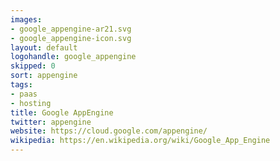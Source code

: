 ```yaml
---
images:
- google_appengine-ar21.svg
- google_appengine-icon.svg
layout: default
logohandle: google_appengine
skipped: 0
sort: appengine
tags:
- paas
- hosting
title: Google AppEngine
twitter: appengine
website: https://cloud.google.com/appengine/
wikipedia: https://en.wikipedia.org/wiki/Google_App_Engine
---
```


